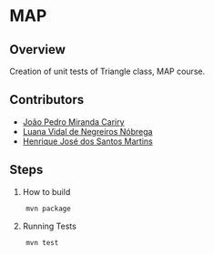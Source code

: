 # MAP
## Overview
Creation of unit tests of Triangle class, MAP course.
## Contributors
 - [João Pedro Miranda Cariry](https://github.com/berrytern)
 - [Luana Vidal de Negreiros Nóbrega](https://github.com/luanavnn-ctrl)
 - [Henrique José dos Santos Martins](https://github.com/hjmartins)
## Steps
1. How to build
```sh
    mvn package
```
2. Running Tests
```sh
    mvn test
```